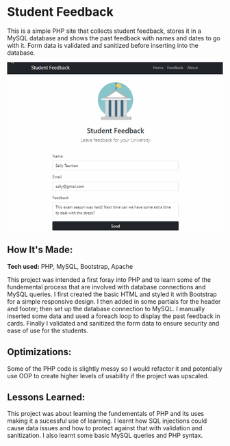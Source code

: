 # Student Feedback 
This is a simple PHP site that collects student feedback, stores it in a MySQL database and shows the past feedback with names and dates to go with it. Form data is validated and sanitized before inserting into the database.

![gif of the website](https://github.com/Harry-Ashenden/student-feedback/blob/main/gif/student-feedback.gif)

## How It's Made:

**Tech used:** PHP, MySQL, Bootstrap, Apache

This project was intended a first foray into PHP and to learn some of the fundemental process that are involved with database connections and MySQL queries. I first created the basic HTML and styled it with Bootstrap for a simple responsive design. I then added in some partials for the header and footer; then set up the database connection to MySQL. I manually inserted some data and used a foreach loop to display the past feedback in cards. Finally I validated and sanitized the form data to ensure security and ease of use for the students.

## Optimizations:

Some of the PHP code is slightly messy so I would refactor it and potentially use OOP to create higher levels of usability if the project was upscaled.

## Lessons Learned:

This project was about learning the fundementals of PHP and its uses making it a sucessful use of learning. I learnt how SQL injections could cause data issues and how to protect against that with validation and sanitization. I also learnt some basic MySQL queries and PHP syntax.  